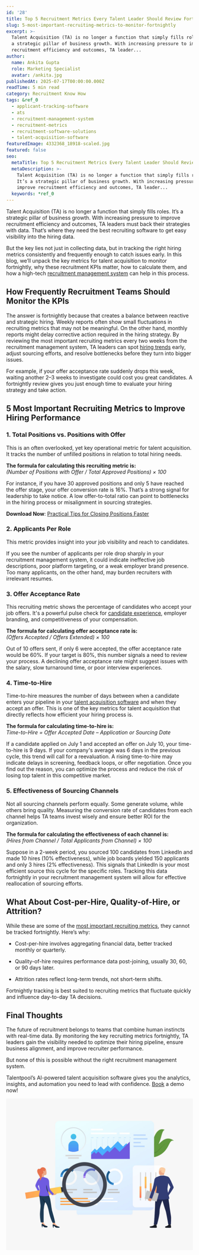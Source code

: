 ```yaml
---
id: '28'
title: Top 5 Recruitment Metrics Every Talent Leader Should Review Fortnightly
slug: 5-most-important-recruiting-metrics-to-monitor-fortnightly
excerpt: >-
  Talent Acquisition (TA) is no longer a function that simply fills roles. It’s
  a strategic pillar of business growth. With increasing pressure to improve
  recruitment efficiency and outcomes, TA leader...
author:
  name: Ankita Gupta
  role: Marketing Specialist
  avatar: /ankita.jpg
publishedAt: 2025-07-17T00:00:00.000Z
readTime: 5 min read
category: Recruitment Know How
tags: &ref_0
  - applicant-tracking-software
  - ats
  - recruitment-management-system
  - recruitment-metrics
  - recruitment-software-solutions
  - talent-acquisition-software
featuredImage: 4332368_18918-scaled.jpg
featured: false
seo:
  metaTitle: Top 5 Recruitment Metrics Every Talent Leader Should Review Fortnightly
  metaDescription: >-
    Talent Acquisition (TA) is no longer a function that simply fills roles.
    It’s a strategic pillar of business growth. With increasing pressure to
    improve recruitment efficiency and outcomes, TA leader...
  keywords: *ref_0
---
```


Talent Acquisition (TA) is no longer a function that simply fills roles. It’s a strategic pillar of business growth. With increasing pressure to improve recruitment efficiency and outcomes, TA leaders must back their strategies with data. That’s where they need the best recruiting software to get easy visibility into the hiring data.   

But the key lies not just in collecting data, but in tracking the right hiring metrics consistently and frequently enough to catch issues early. In this blog, we’ll unpack the key metrics for talent acquisition to monitor fortnightly, why these recruitment KPIs matter, how to calculate them, and how a high-tech [recruitment management system](https://www.thetalentpool.ai) can help in this process. 

## **How Frequently Recruitment Teams Should Monitor the KPIs** 

The answer is fortnightly because that creates a balance between reactive and strategic hiring. Weekly reports often show small fluctuations in recruiting metrics that may not be meaningful. On the other hand, monthly reports might delay corrective action required in the hiring strategy. By reviewing the most important recruiting metrics every two weeks from the recruitment management system, TA leaders can spot [hiring trends](https://www.thetalentpool.ai/download-whitepaper/ultimate-2025-hiring-trends-report) early, adjust sourcing efforts, and resolve bottlenecks before they turn into bigger issues. 

For example, if your offer acceptance rate suddenly drops this week, waiting another 2–3 weeks to investigate could cost you great candidates. A fortnightly review gives you just enough time to evaluate your hiring strategy and take action. 

## **5 Most Important Recruiting Metrics to Improve Hiring Performance** 

### **1\. Total Positions vs. Positions with Offer** 

This is an often overlooked, yet key operational metric for talent acquisition. It tracks the number of unfilled positions in relation to total hiring needs. 

**The formula for calculating this recruiting metric is:**   
_(Number of Positions with Offer / Total Approved Positions) × 100_ 

For instance, if you have 30 approved positions and only 5 have reached the offer stage, your offer conversion rate is 16%. That’s a strong signal for leadership to take notice. A low offer-to-total ratio can point to bottlenecks in the hiring process or misalignment in sourcing strategies. 

**Download Now**: [Practical Tips for Closing Positions Faster](https://www.thetalentpool.ai/download-whitepaper/tips-for-closing-positions-faster)  

### **2\. Applicants Per Role** 

This metric provides insight into your job visibility and reach to candidates. 

If you see the number of applicants per role drop sharply in your recruitment management system, it could indicate ineffective job descriptions, poor platform targeting, or a weak employer brand presence. Too many applicants, on the other hand, may burden recruiters with irrelevant resumes. 

### **3\. Offer Acceptance Rate** 

This recruiting metric shows the percentage of candidates who accept your job offers. It's a powerful pulse check for [candidate experience](https://www.thetalentpool.ai/blogs/creating-positive-candidate-experience-actionable-tips), employer branding, and competitiveness of your compensation. 

**The formula for calculating offer acceptance rate is:**   
_(Offers Accepted / Offers Extended) × 100_ 

Out of 10 offers sent, if only 6 were accepted, the offer acceptance rate would be 60%. If your target is 80%, this number signals a need to review your process. A declining offer acceptance rate might suggest issues with the salary, slow turnaround time, or poor interview experiences. 

### **4\. Time-to-Hire** 

Time-to-hire measures the number of days between when a candidate enters your pipeline in your [talent acquisition software](https://www.thetalentpool.ai/blogs/5-must-have-talent-acquisition-software-tools-to-simplify-your-hiring-process) and when they accept an offer. This is one of the key metrics for talent acquisition that directly reflects how efficient your hiring process is. 

**The formula for calculating time-to-hire is:**   
_Time-to-Hire = Offer Accepted Date – Application or Sourcing Date_ 

If a candidate applied on July 1 and accepted an offer on July 10, your time-to-hire is 9 days. If your company's average was 6 days in the previous cycle, this trend will call for a reevaluation. A rising time-to-hire may indicate delays in screening, feedback loops, or offer negotiation. Once you find out the reason, you can optimize the process and reduce the risk of losing top talent in this competitive market. 

### **5\. Effectiveness of Sourcing Channels** 

Not all sourcing channels perform equally. Some generate volume, while others bring quality. Measuring the conversion rate of candidates from each channel helps TA teams invest wisely and ensure better ROI for the organization. 

**The formula for calculating the effectiveness of each channel is:**   
_(Hires from Channel / Total Applicants from Channel) × 100_ 

Suppose in a 2-week period, you sourced 100 candidates from LinkedIn and made 10 hires (10% effectiveness), while job boards yielded 150 applicants and only 3 hires (2% effectiveness). This signals that LinkedIn is your most efficient source this cycle for the specific roles. Tracking this data fortnightly in your recruitment management system will allow for effective reallocation of sourcing efforts. 

## **What About Cost-per-Hire, Quality-of-Hire, or Attrition?** 

While these are some of the [most important recruiting metrics](https://www.thetalentpool.ai/blogs/metrics-and-kpis-for-evaluating-end-to-end-recruitment-performance), they cannot be tracked fortnightly. Here’s why: 

- Cost-per-hire involves aggregating financial data, better tracked monthly or quarterly. 

- Quality-of-hire requires performance data post-joining, usually 30, 60, or 90 days later. 

- Attrition rates reflect long-term trends, not short-term shifts. 

Fortnightly tracking is best suited to recruiting metrics that fluctuate quickly and influence day-to-day TA decisions. 

## **Final Thoughts** 

The future of recruitment belongs to teams that combine human instincts with real-time data. By monitoring the key recruiting metrics fortnightly, TA leaders gain the visibility needed to optimize their hiring pipeline, ensure business alignment, and improve recruiter performance. 

But none of this is possible without the right recruitment management system. 

Talentpool’s AI-powered talent acquisition software gives you the analytics, insights, and automation you need to lead with confidence. [Book](https://www.thetalentpool.ai/recruitment-software) a demo now! 

![](images/4332368_18918-1024x830.jpg)
